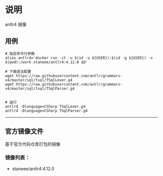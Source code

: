 # 说明
antlr4 镜像

## 用例
```shell
# 指定命令行参数
alias antlr4='docker run -it -u $(id -u ${USER}):$(id -g ${USER}) -v $(pwd):/work staneee/antlr4:4.12.0 $@'

# 下载语法配置
wget https://raw.githubusercontent.com/antlr/grammars-v4/master/sql/tsql/TSqlLexer.g4
wget https://raw.githubusercontent.com/antlr/grammars-v4/master/sql/tsql/TSqlParser.g4


# 运行
antlr4 -Dlanguage=CSharp TSqlLexer.g4
antlr4 -Dlanguage=CSharp TSqlParser.g4
```

---

## 官方镜像文件
基于官方代码仓库打包的镜像

### 镜像列表：
- staneee/antlr4:4.12.0

